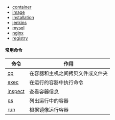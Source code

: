 - [container](/docker/container.md)
- [image](/docker/image.md)
- [installation](/docker/installation.md)
- [jenkins](/docker/jenkins.md)
- [mysql](/docker/mysql.md)
- [nginx](/docker/nginx.md)
- [registry](/docker/registry.md)

#### 常用命令

| 命令 | 作用 |
| - | - |
| [cp](/docker/cp.md) | 在容器和主机之间拷贝文件或文件夹 |
| [exec](/docker/exec.md) | 在运行的容器中执行命令 |
| [inspect](/docker/inspect.md) | 查看容器信息 |
| [ps](/docker/ps.md) | 列出运行中的容器 |
| [run](/docker/run.md) | 根据镜像运行容器 |
